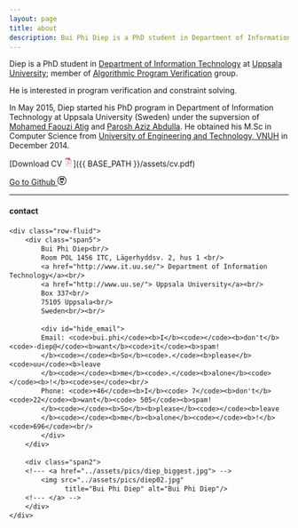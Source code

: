 ```yaml
---
layout: page
title: about
description: Bui Phi Diep is a PhD student in Department of Information Technology at Uppsala University
---
```


Diep is a PhD student in 
[Department of Information Technology](http://www.it.uu.se/) 
at
[Uppsala University](http://www.uu.se/);
member of 
[Algorithmic Program Verification](http://www.it.uu.se/research/docs/fm/apv) group. 

He is interested in program verification and constraint solving.

In May 2015, Diep started his PhD program in Department of Information Technology at Uppsala University (Sweden) under the supversion of [Mohamed Faouzi Atig](http://www.it.uu.se/katalog/mohat117) and [Parosh Aziz Abdulla](http://user.it.uu.se/~parosh/). 
He obtained his M.Sc in Computer Science from [University of Engineering and Technology, VNUH](http://e.uet.vnu.edu.vn) in December 2014.

[Download CV ![CV as pdf](icons16/pdf-icon.png)]({{ BASE_PATH }}/assets/cv.pdf)

[Go to Github ![GitHub](icons16/github-icon.png)](https://github.com/diepbp)

---

<div class="container">
<h4><a name="contact information"></a>contact</h4>

    <div class="row-fluid">
        <div class="span5">
            Bui Phi Diep<br/>
            Room POL 1456 ITC, Lägerhyddsv. 2, hus 1 <br/>
            <a href="http://www.it.uu.se/"> Department of Information Technology</a><br/>
            <a href="http://www.uu.se/"> Uppsala University</a><br/> 
            Box 337<br/>
            75105 Uppsala<br/>
            Sweden<br/><br/>

            <div id="hide_email">
            Email: <code>bui.phi</code><b>I</b><code></code><b>don't</b><code>-diep@</code><b>want</b><code>it</code><b>spam!
            </b><code></code><b>So</b><code>.</code><b>please</b><code>uu</code><b>leave
            </b><code></code><b>me</b><code>.</code><b>alone</b><code></code><b>!</b><code>se</code><br/>
            Phone: <code>+46</code><b>I</b><code> 7</code><b>don't</b><code>22</code><b>want</b><code> 505</code><b>spam!
            </b><code></code><b>So</b><b>please</b><code></code><b>leave
            </b><code></code><b>me</b><b>alone</b><code></code><b>!</b><code>696</code><br/>
            </div>
        </div>

        <div class="span2">
        <!--- <a href="../assets/pics/diep_biggest.jpg"> -->
            <img src="../assets/pics/diep02.jpg"
                  title="Bui Phi Diep" alt="Bui Phi Diep"/>
        <!--- </a> --> 
        </div> 
    </div>
</div>
